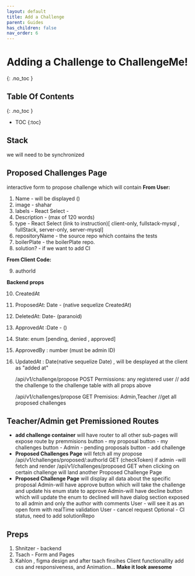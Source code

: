 ```yaml
---
layout: default
title: Add a Challenge
parent: Guides
has_children: false
nav_order: 6
---
```

# Adding a Challenge to ChallengeMe!
{: .no_toc }

## Table Of Contents
{: .no_toc }
- TOC
{:toc}
## Stack

we will need to be synchronized

## **Proposed Challenges Page**

interactive form to propose challenge which will contain
**From User:**

1.  Name - will be displayed ()
2.  image - shahar
3.  labels - React Select -
4.  Description - (max of 120 words)
5.  type - React Select (link to instruction)[
    client-only,
    fullstack-mysql ,
    fullStack,
    server-only,
    server-mysql]
6.  repositoryName - the source repo which contains the tests
7.  boilerPlate - the boilerPlate repo.
8.  solution? - if we want to add CI

**From Client Code:**

9.  authorId

**Backend props**

10. CreatedAt
11. ProposedAt: Date - (native sequelize CreatedAt)
12. DeletedAt: Date- (paranoid)
13. ApprovedAt :Date - ()
14. State: enum [pending, denied , approved]
15. ApprovedBy : number (must be admin ID)
16. UpdatedAt : Date(native sequelize Date) , will be desplayed at the client as "added at"



    /api/v1/challenge/propose POST Permissions: any registered user
     // add the challenge to the challenge table with all props above


    /api/v1/challenges/propose GET Premisios: Admin,Teacher
    //get all proposed challenges

## Teacher/Admin get Premissioned Routes

- **add challenge container**
  will have router to all other sub-pages
  will expose route by premmisions
  button - my proposal
  button - my challenges
  button - Admin - pending proposals
  button - add challenge
- **Proposed Challenges Page**
  will fetch all my propose /api/v1/challenges/proposed/:authorId GET (checkToken)
  if admin -will fetch and render /api/v1/challenges/proposed GET
  when clicking on certain challenge will land another Proposed Challenge Page
- **Proposed Challenge Page**
  will display all data about the specific proposal
  Admin-will have approve button which will take the challenge and update his enum state to approve
  Admin-will have decline button which will update the enum to declined
  will have dialog section exposed to all admin and only the author with comments
  User - will see it as an open form with realTime validation
  User - cancel request
  Optional - CI status, need to add solutionRepo

## Preps

1.  Shnitzer - backend
2.  Tsach - Form and Pages
3.  Kahlon , figma design and after tsach finsihes Client functionallity add css and responsiveness, and Animation... **Make it look awesome**
